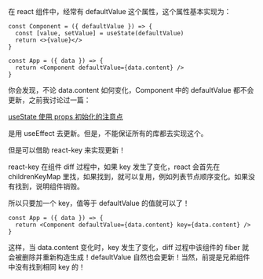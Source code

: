在 react 组件中，经常有 defaultValue 这个属性，这个属性基本实现为：

```tsx
const Component = ({ defaultValue }) => {
  const [value, setValue] = useState(defaultValue)
  return <>{value}</>
}

const App = ({ data }) => {
  return <Component defaultValue={data.content} />
}
```

你会发现，不论 data.content 如何变化，Component 中的 defaultValue 都不会更新，之前我讨论过一篇：

[useState 使用 props 初始化的注意点](#/blog/React原理/useState使用props初始化的注意点)

是用 useEffect 去更新。但是，不能保证所有的库都去实现这个。

但是可以借助 react-key 来实现更新！

react-key 在组件 diff 过程中，如果 key 发生了变化，react 会首先在 childrenKeyMap 里找，如果找到，就可以复用，例如列表节点顺序变化。如果没有找到，说明组件销毁。

所以只要加一个 key，值等于 defaultValue 的值就可以了！

```tsx
const App = ({ data }) => {
  return <Component defaultValue={data.content} key={data.content} />
}
```

这样，当 data.content 变化时，key 发生了变化，diff 过程中该组件的 fiber 就会被删除并重新构造生成！defaultValue 自然也会更新！当然，前提是兄弟组件中没有找到相同 key 的！
